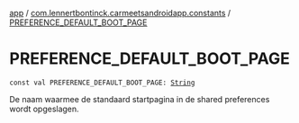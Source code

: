 [app](../index.md) / [com.lennertbontinck.carmeetsandroidapp.constants](index.md) / [PREFERENCE_DEFAULT_BOOT_PAGE](./-p-r-e-f-e-r-e-n-c-e_-d-e-f-a-u-l-t_-b-o-o-t_-p-a-g-e.md)

# PREFERENCE_DEFAULT_BOOT_PAGE

`const val PREFERENCE_DEFAULT_BOOT_PAGE: `[`String`](https://kotlinlang.org/api/latest/jvm/stdlib/kotlin/-string/index.html)

De naam waarmee de standaard startpagina in de shared preferences wordt opgeslagen.

